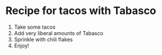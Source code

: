 # Recipe for tacos with Tabasco

1. Take some tacos
2. Add very liberal amounts of Tabasco
3. Sprinkle with chili flakes
4. Enjoy!
